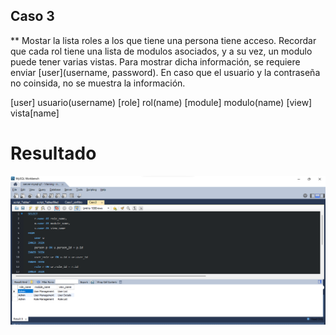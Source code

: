 ## Caso 3
** Mostar la lista roles a los que tiene una persona tiene acceso. Recordar que cada rol tiene una lista de modulos asociados, y a su vez, un modulo puede tener varias vistas.  Para mostrar dicha información, se requiere enviar [user](username, password). En caso que el usuario y la contraseña no coinsida, no se muestra la información.

[user] usuario(username)
[role] rol(name)
[module] modulo(name)
[view] vista[name]

# Resultado
![alt text](image.png)